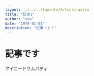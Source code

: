 ```yaml
---
layout: ../../../layouts/Article.astro
title: "記事1"
author: "uda"
date: "1970-01-01"
description: "記事っす！"
---
```

# 記事です
アイニードサムバディ
